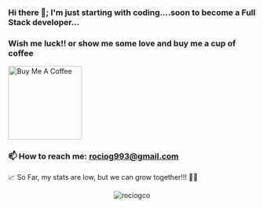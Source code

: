 ### Hi there 👋; I'm just starting with coding....soon to become a Full Stack developer...
### Wish me luck!! or show me some love and buy me a cup of coffee 

<a href="https://www.buymeacoffee.com/rociogco"><img src="https://cdn.buymeacoffee.com/buttons/v2/default-red.png" alt="Buy Me A Coffee" width="150" ></a>

### 📫 How to reach me: rociog993@gmail.com

📈 So Far, my stats are low, but we can grow together!!! 💪🏼

<p align="center"> <img src="https://github-readme-stats.vercel.app/api?username=rociogco&show_icons=true&theme=gotham" alt="rociogco" />

<!--
**rociogco/rociogco** is a ✨ _special_ ✨ repository because its `README.md` (this file) appears on your GitHub profile.

Here are some ideas to get you started:

- 🔭 I’m currently working on ...
- 🌱 I’m currently learning ...
- 👯 I’m looking to collaborate on ...
- 🤔 I’m looking for help with ...
- 💬 Ask me about ...
- 📫 How to reach me: ...
- 😄 Pronouns: ...
- ⚡ Fun fact: ...
-->
